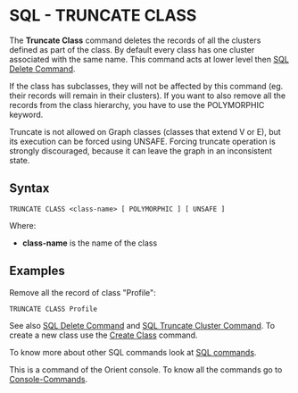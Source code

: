 # SQL - TRUNCATE CLASS

The **Truncate Class** command deletes the records of all the clusters defined as part of the class. By default every class has one cluster associated with the same name. This command acts at lower level then [SQL Delete Command](SQL-Delete.md).

If the class has subclasses, they will not be affected by this command (eg. their records will remain in their clusters). If you want to also remove all the records from the class hierarchy, you have to use the POLYMORPHIC keyword.

Truncate is not allowed on Graph classes (classes that extend V or E), but its execution can be forced using UNSAFE. Forcing truncate operation is strongly discouraged, because it can leave the graph in an inconsistent state.

## Syntax

```
TRUNCATE CLASS <class-name> [ POLYMORPHIC ] [ UNSAFE ] 
```

Where:
- **class-name** is the name of the class

## Examples

Remove all the record of class "Profile":
```java
TRUNCATE CLASS Profile
```

See also [SQL Delete Command](SQL-Delete.md) and [SQL Truncate Cluster Command](SQL-Truncate-Cluster.md). To create a new class use the [Create Class](SQL-Create-Class.md) command.

To know more about other SQL commands look at [SQL commands](SQL.md).

This is a command of the Orient console. To know all the commands go to [Console-Commands](Console-Commands.md).
